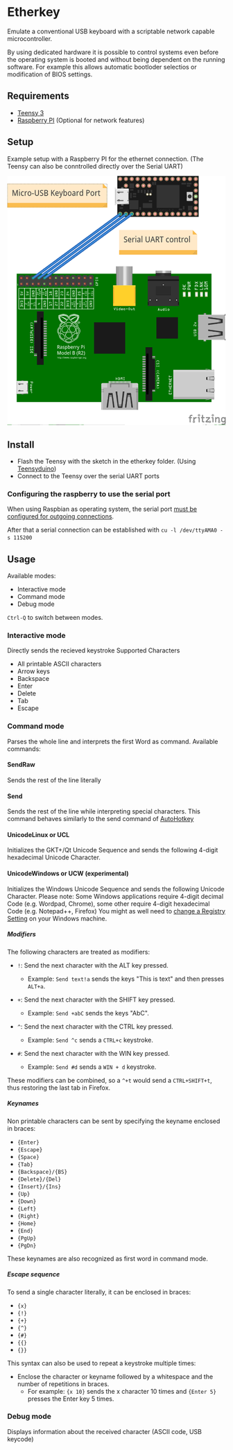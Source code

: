 Etherkey
========
Emulate a conventional USB keyboard with a scriptable network capable microcontroller.

By using dedicated hardware it is possible to control systems even before the operating system is booted and without being dependent on the running software. For example this allows automatic bootloder selectios or modification of BIOS settings.

Requirements
------------
* [Teensy 3](https://www.pjrc.com/teensy/index.html)
* [Raspberry PI](http://www.raspberrypi.org/) (Optional for network features)

Setup
-------
Example setup with a Raspberry PI for the ethernet connection. (The Teensy can also be conntrolled directly over the Serial UART)

![](doc/teensy-pi_bb.png)

Install
-------
* Flash the Teensy with the sketch in the etherkey folder. (Using [Teensyduino](https://www.pjrc.com/teensy/teensyduino.html))
* Connect to the Teensy over the serial UART ports

### Configuring the raspberry to use the serial port
When using Raspbian as operating system, the serial port [must be configured for outgoing connections](http://elinux.org/RPi_Serial_Connection#Connection_to_a_microcontroller_or_other_peripheral).

After that a serial connection can be established with `cu -l /dev/ttyAMA0 -s 115200`


Usage
-----
Available modes:

* Interactive mode
* Command mode
* Debug mode

`Ctrl-Q` to switch between modes.

### Interactive mode
Directly sends the recieved keystroke
Supported Characters

* All printable ASCII characters
* Arrow keys
* Backspace
* Enter
* Delete
* Tab
* Escape

### Command mode
Parses the whole line and interprets the first Word as command. Available commands:

#### SendRaw
Sends the rest of the line literally

#### Send
Sends the rest of the line while interpreting special characters.
This command behaves similarly to the send command of [AutoHotkey](http://ahkscript.org/docs/commands/Send.htm)

#### UnicodeLinux or UCL
Initializes the GKT+/Qt Unicode Sequence and sends the following 4-digit hexadecimal Unicode Character.

#### UnicodeWindows or UCW (experimental)
Initializes the Windows Unicode Sequence and sends the following Unicode Character. Please note: Some Windows applications require 4-digit decimal Code (e.g. Wordpad, Chrome), some other require 4-digit hexadecimal Code (e.g. Notepad++, Firefox)
You might as well need to [change a Registry Setting](http://en.wikipedia.org/wiki/Unicode_input#In_Microsoft_Windows) on your Windows machine.

##### Modifiers
The following characters are treated as modifiers:

* `!`: Send the next character with the ALT key pressed.
	* Example: `Send text!a` sends the keys "This is text" and then presses `ALT+a`.

* `+`: Send the next character with the SHIFT key pressed.
	* Example: `Send +abC` sends the keys "AbC".

* `^`: Send the next character with the CTRL key pressed.
	* Example: `Send ^c` sends a `CTRL+c` keystroke.

* `#`: Send the next character with the WIN key pressed.
	* Example: `Send #d` sends a `WIN + d` keystroke.

These modifiers can be combined, so a `^+t` would send a `CTRL+SHIFT+t`, thus restoring the last tab in Firefox.

##### Keynames
Non printable characters can be sent by specifying the keyname enclosed in braces:

* `{Enter}`
* `{Escape}`
* `{Space}`
* `{Tab}`
* `{Backspace}/{BS}`
* `{Delete}/{Del}`
* `{Insert}/{Ins}`
* `{Up}`
* `{Down}`
* `{Left}`
* `{Right}`
* `{Home}`
* `{End}`
* `{PgUp}`
* `{PgDn}`

These keynames are also recognized as first word in command mode.

##### Escape sequence

To send a single character literally, it can be enclosed in braces:

* `{x}`
* `{!}`
* `{+}`
* `{^}`
* `{#}`
* `{{}`
* `{}}`

This syntax can also be used to repeat a keystroke multiple times:

* Enclose the character or keyname followed by a whitespace and the number of repetitions in braces.
	* For example: `{x 10}` sends the x character 10 times and `{Enter 5}` presses the Enter key 5 times.


### Debug mode
Displays information about the received character (ASCII code, USB keycode)
